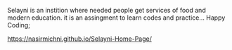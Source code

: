 Selayni is an instition where needed people get services of food and modern education.
it is an assingment to learn codes and practice...
Happy Coding;

https://nasirmichni.github.io/Selayni-Home-Page/
